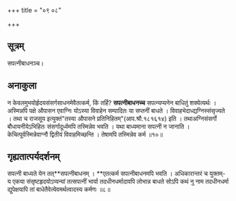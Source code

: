 +++
title = "०९ ०८"

+++
## सूत्रम्
सपत्नीबाधनञ्च।
## अनाकुला
न केवलमुभयोर्हृदयसंसर्गसाधनमेवैतत्कर्म, किं तर्हि? **सपत्नीबाधनच्च** सपत्न्यप्यनेन बाधितुं शक्येत्यर्थः ।
अस्मिन्नपि पक्षे
औपासन एवाग्निः योऽस्या विवाहेन सम्पादितः या सप्तनीं बाधते ।
विवाहभेदाध्द्यग्निस्संसृज्यते ।
तथा च राजसूय इत्युक्तं"तस्या औपासने प्रतिनिहितम्"(आप.श्रौ.१८१६१४) इति ।
तथाअग्निसंसर्गो बौधायनीयेऽभिहितः संसर्गादूर्ध्वमपि तस्मिन्नेव भवति ।
यथा बाध्यमाना सपत्नी न जानाति ।
केचित्पूर्वस्मिन्नेवाग्नौ द्वितीयं विवाहमिच्छन्ति ।
तेषामपि तस्मिन्नेव कर्म ॥१०॥

## गृह्यतात्पर्यदर्शनम्
सपत्नी बाध्यते येन तत्**सपत्नीबाधनम् ।
**एतत्कर्म सपत्नीबाधनमपि भवति ।
अधिकारान्तरं च युक्तम्- य एकया संसृष्टहृदयोऽप्यन्यां तत्सपत्नीं भार्या तदधीनधर्मादावपि लोभान्न बाधते सोऽपि कथं नु नाम तदधीनधर्मा द्युपेक्षयापि तां बाधेतैवेत्येवमर्थत्वादस्य कर्मणः ॥८॥
